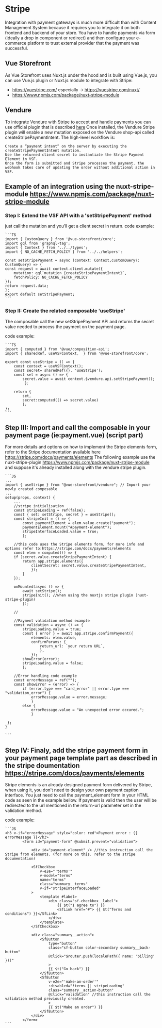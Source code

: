 # Stripe

Integration with payment gateways is much more difficult than with Content Management System because it requires you to integrate it on both frontend and backend of your store. You have to handle payments via form (ideally a drop in component or redirect) and then configure your e-commerce platform to trust external provider that the payment was successful.

## Vue Storefront

As Vue Storefront uses Nuxt.js under the hood and is built using Vue.js, you can use Vue.js plugin or Nuxt.js module to integrate with Stripe:

- <https://vuestripe.com/> especially -> <https://vuestripe.com/nuxt/>
- <https://www.npmjs.com/package/nuxt-stripe-module>

## Vendure

To integrate Vendure with Stripe to accept and handle payments you can use official plugin that is described [here](https://www.vendure.io/docs/typescript-api/payments-plugin/stripe-plugin/)
Once installed, the Vendure Stripe plugin will enable a new mutation exposed on the Vendure shop-api called createStripePaymentIntent.
The high-level workflow is:

    Create a “payment intent” on the server by executing the createStripePaymentIntent mutation.
    Use the returned client secret to instantiate the Stripe Payment Element in VSF.
    Once the form is submitted and Stripe processes the payment, the webhook takes care of updating the order without additional action in VSF.

## Example of an integration using the nuxt-stripe-module <https://www.npmjs.com/package/nuxt-stripe-module>

### Step I: Extend the VSF API with a 'setStripePayment' method

just call the mutation and you'll get a client secret in return.
code example:

    ```TS
    import { CustomQuery } from '@vue-storefront/core';
    import gql from 'graphql-tag';
    import { Context } from '../../types';
    import { NO_CACHE_FETCH_POLICY } from '../../helpers';

    const setStripePayment = async (context: Context,customQuery?: CustomQuery) => { 
    const request = await context.client.mutate({
        mutation: gql`mutation {createStripePaymentIntent}`,
        fetchPolicy: NO_CACHE_FETCH_POLICY
    });  
    return request.data;  
    };
    export default setStripePayment;
    ```

### Step II: Create the related composable 'useStripe'

The composable call the new setStripePayment API and returns the secret value needed to process the payment on the payment page.

code example:

    ```TS
    import { computed } from '@vue/composition-api';
    import { sharedRef, useVSFContext,  } from '@vue-storefront/core';

    export const useStripe = () => {  
        const context = useVSFContext();
        const secret= sharedRef({}, 'useStripe'); 
        const set = async () => { 
            secret.value = await context.$vendure.api.setStripePayment(); 
             };

        return {
            set,
            secret:computed(() => secret.value)
            };
    };
    ```

## Step III: Import and call the composable in your payment page (ie:payment.vue) (script part)

For more details and options on how to implement the Stripe elements form, refer to the Stripe documentation available here <https://stripe.com/docs/payments/elements>
The following example use the nuxt-stripe-plugin <https://www.npmjs.com/package/nuxt-stripe-module> and suppose it's already installed along with the vendure stripe plugin.

    ```JS
    ...
    import { useStripe } from "@vue-storefront/vendure"; // Import your newly created composable
    ...
    setup(props, context) {
        ...
        //stripe initialisation
        const stripeLoading = ref(false);
        const { set: setStripe, secret } = useStripe();
        const stripeInit = () => {
            const paymentElement = elem.value.create("payment");
            paymentElement.mount("#payment-element");
            stripeInterfaceLoaded.value = true;
            };
        
        //this code uses the Stripe elements form, for more info and options refer to:https://stripe.com/docs/payments/elements
        const elem = computed(() => {
        if (secret.value.createStripePaymentIntent) {
            return app.stripe.elements({                
                clientSecret: secret.value.createStripePaymentIntent,
                });
            }
        });

        onMounted(async () => {
            await setStripe();
            stripeInit(); //when using the nuxtjs stripe plugin (nuxt-stripe-plugin)
            });
        
        //

        //Payment validation method example
        const validation = async () => {
            stripeLoading.value = true;
            const { error } = await app.stripe.confirmPayment({
                elements: elem.value,
                confirmParams: {
                    return_url: `your return URL`,
                    },
                });      
            showError(error);
            stripeLoading.value = false;
            };
        
        //Error handling code example
        const errorMessage = ref("");        
        const showError = (error) => {
            if (error.type === "card_error" || error.type === "validation_error") {
                errorMessage.value = error.message;
                } 
            else {
                errorMessage.value = "An unexpected error occured.";
                }

     };
    }

    ```

## Step IV: Finaly, add the stripe payment form in your payment page template part as described in the stripe doumentation <https://stripe.com/docs/payments/elements>

Stripe elements is an already designed payment form delivered by Stripe, when using it, you don't need to design your own payment caption interface.
You just need to call the payment_element form in your HTML code as seen in the example bellow.
If payment is valid then the user will be redirected to the url mentioned in the return-url parameter set in the validation method.

code example:

    ```JS
    <h3 v-if="errorMessage" style="color: red">Payment error : {{ errorMessage }}</h3>
            <form id="payment-form" @submit.prevent="validation">

                <div id="payment-element" /> //this instruction call the Stripe from elements. (for more on this, refer to the stripe documentation)

                <SfCheckbox
                    v-e2e="'terms'"
                    v-model="terms"
                    name="terms"
                    class="summary__terms"
                    v-if="stripeInterfaceLoaded"
                >
                    <template #label>
                        <div class="sf-checkbox__label">
                            {{ $t("I agree to") }}
                            <SfLink href="#"> {{ $t("Terms and conditions") }}</SfLink>
                        </div>
                    </template>
                </SfCheckbox>

                <div class="summary__action">
                    <SfButton
                        type="button"
                        class="sf-button color-secondary summary__back-button"
                        @click="$router.push(localePath({ name: 'billing' }))"
                        >
                        {{ $t("Go back") }}
                    </SfButton>
                    <SfButton
                        v-e2e="'make-an-order'"
                        :disabled="!terms || stripeLoading"
                        class="summary__action-button"
                        @click="validation" //this instruction call the validation method previously created.
                        >
                        {{ $t("Make an order") }}
                    </SfButton>
                </div>
            </form>
    ```
